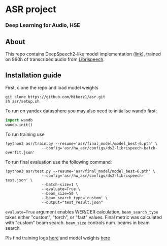 # ASR project

### Deep Learning for Audio, HSE

## About

This repo contains DeepSpeech2-like model implementation ([link](https://arxiv.org/abs/1512.02595)), trained on 960h of transcribed audio from [Librispeech](https://www.openslr.org/12).

## Installation guide

First, clone the repo and load model weights

```shell
git clone https://github.com/Mikezz1/asr.git
sh asr/setup.sh
```

To run on yandex datasphere you may also  need to initialise wandb first:

```python
import wandb
wandb.init()
```

To run training use

```shell
!python3 asr/train.py --resume='asr/final_model/model_best-6.pth' \
                --config='asr/hw_asr/configs/ds2-librispeech-batch-overfit.json'
```

To run final evaluation use the following command:

```shell
!python3 asr/test.py --resume='asr/final_model/model_best-6.pth' \
                --config='asr/hw_asr/configs/ds2-librispeech-test.json' \
                --batch-size=1 \
                --evaluate=True \
                --beam_size=50 \
                --beam_search_type='custom' \
                --output="test_result.json"
```

`evaluate=True` argument enables WER/CER calculation, `beam_search_type` takes either "custom", "torch", or "fast" values. Final metric was calculated with "custom" beam search. `beam_size`  controls num. beams in beam search.

Pls find training logs [here](https://wandb.ai/mikezz1/asr_project?workspace=user-mikezz1) and model weights [here](https://drive.google.com/file/d/1fA3MNHDkO-ThK2tEIng_o6VXstXtF93I/view?usp=sharing)
